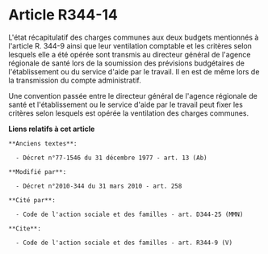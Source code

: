 # Article R344-14

L'état récapitulatif des charges communes aux deux budgets mentionnés à l'article R. 344-9 ainsi que leur ventilation
comptable et les critères selon lesquels elle a été opérée sont transmis au directeur général de l'agence régionale de santé
lors de la soumission des prévisions budgétaires de l'établissement ou du service d'aide par le travail. Il en est de même
lors de la transmission du compte administratif. 

Une convention passée entre le directeur général de l'agence régionale de santé et l'établissement ou le service d'aide par
le travail peut fixer les critères selon lesquels est opérée la ventilation des charges communes.

**Liens relatifs à cet article**

	**Anciens textes**:

	  - Décret n°77-1546 du 31 décembre 1977 - art. 13 (Ab)

	**Modifié par**:

	  - Décret n°2010-344 du 31 mars 2010 - art. 258

	**Cité par**:

	  - Code de l'action sociale et des familles - art. D344-25 (MMN)

	**Cite**:

	  - Code de l'action sociale et des familles - art. R344-9 (V)
